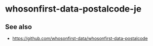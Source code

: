 # whosonfirst-data-postalcode-je

## See also

* https://github.com/whosonfirst-data/whosonfirst-data-postalcode
